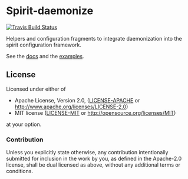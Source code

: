 # Spirit-daemonize

[![Travis Build Status](https://api.travis-ci.org/vorner/spirit.png?branch=master)](https://travis-ci.org/vorner/spirit)

Helpers and configuration fragments to integrate daemonization into the spirit
configuration framework.

See the [docs](https://docs.rs/spirit-daemonize) and the
[examples](spirit-daemonize/examples).

## License

Licensed under either of

 * Apache License, Version 2.0, ([LICENSE-APACHE](LICENSE-APACHE) or http://www.apache.org/licenses/LICENSE-2.0)
 * MIT license ([LICENSE-MIT](LICENSE-MIT) or http://opensource.org/licenses/MIT)

at your option.

### Contribution

Unless you explicitly state otherwise, any contribution intentionally
submitted for inclusion in the work by you, as defined in the Apache-2.0
license, shall be dual licensed as above, without any additional terms
or conditions.
